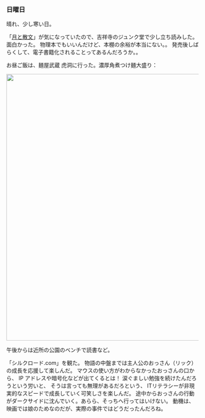 ### 日曜日

晴れ、少し寒い日。

「[月と散文](https://www.kadokawa.co.jp/product/322106000861/)」が気になっていたので、吉祥寺のジュンク堂で少し立ち読みした。
面白かった。
物理本でもいいんだけど、本棚の余裕が本当にない。。
発売後しばらくして、電子書籍化されることってあるんだろうか。。

お昼ご飯は、麺屋武蔵 虎洞に行った。濃厚角煮つけ麺大盛り：

<img src="https://i.imgur.com/DTHNCrX.jpg" width="700">

午後からは近所の公園のベンチで読書など。

「シルクロード.com」を観た。
物語の中盤までは主人公のおっさん（リック）の成長を応援して楽しんだ。
マウスの使い方がわからなかったおっさんの口から、
IP アドレスや暗号化などが出てくるとは！
涙ぐましい勉強を続けたんだろうという労いと、
そうは言っても無理があるだろという、
ITリテラシーが非現実的なスピードで成長していく可笑しさを楽しんだ。
途中からおっさんの行動がダークサイドに沈んでいく。あらら、そっちへ行ってはいけない。
動機は、映画では娘のためなのだが、実際の事件ではどうだったんだろね。